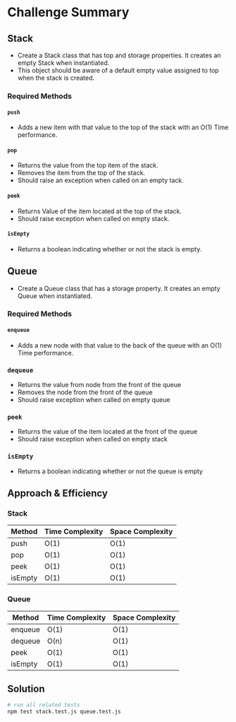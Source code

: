 # Challenge Summary
## Stack 
- Create a Stack class that has top and storage properties. It creates an empty Stack when instantiated.
- This object should be aware of a default empty value assigned to top when the stack is created.
### Required Methods
#### `push`

- Adds a new item with that value to the top of the stack with an O(1) Time performance.

#### `pop`

- Returns the value from the top item of the stack.
- Removes the item from the top of the stack.
- Should raise an exception when called on an empty tack.

#### `peek`
- Returns Value of the item located at the top of the stack.
- Should raise exception when called on empty stack.

#### `isEmpty`
- Returns a boolean indicating whether or not the stack is empty.

## Queue
- Create a Queue class that has a storage property. It creates an empty Queue when instantiated.

### Required Methods

#### `enqueue`

- Adds a new node with that value to the back of the queue with an O(1) Time performance.

### `dequeue`

- Returns the value from node from the front of the queue
- Removes the node from the front of the queue
- Should raise exception when called on empty queue

### `peek`

- Returns the value of the item located at the front of the queue
- Should raise exception when called on empty stack

### `isEmpty`

- Returns a boolean indicating whether or not the queue is empty
## Approach & Efficiency

### Stack
| Method  | Time Complexity | Space Complexity |
| ---- | ---- | ---- |
| push | O(1) | O(1)|
| pop | O(1) | O(1) |
| peek | O(1) | O(1) |
| isEmpty | O(1) | O(1) |

### Queue
| Method  | Time Complexity | Space Complexity |
| ---- | ---- | ---- |
| enqueue | O(1) | O(1) |
| dequeue | O(n) | O(1) |
| peek | O(1) | O(1) |
| isEmpty | O(1) | O(1) |

## Solution

```Bash
# run all related tests
npm test stack.test.js queue.test.js
```
